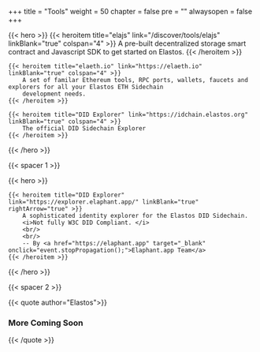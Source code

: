 

+++
title = "Tools"
weight = 50
chapter = false
pre = ""
alwaysopen = false
+++

{{< hero >}}
    {{< heroitem title="elajs" link="/discover/tools/elajs" linkBlank="true" colspan="4" >}}
        A pre-built decentralized storage smart contract and Javascript SDK to get started on Elastos.
    {{< /heroitem >}}
    
    {{< heroitem title="elaeth.io" link="https://elaeth.io" linkBlank="true" colspan="4" >}}
        A set of familar Ethereum tools, RPC ports, wallets, faucets and explorers for all your Elastos ETH Sidechain
        development needs.
    {{< /heroitem >}}   
    
    {{< heroitem title="DID Explorer" link="https://idchain.elastos.org" linkBlank="true" colspan="4" >}}
        The official DID Sidechain Explorer
    {{< /heroitem >}}
{{< /hero >}}

{{< spacer 1 >}}

{{< hero >}}
    
    {{< heroitem title="DID Explorer" link="https://explorer.elaphant.app/" linkBlank="true" rightArrow="true" >}}
        A sophisticated identity explorer for the Elastos DID Sidechain. 
        <i>Not fully W3C DID Compliant. </i>
        <br/>
        <br/>
        -- By <a href="https://elaphant.app" target="_blank" onclick="event.stopPropagation();">Elaphant.app Team</a>
    {{< /heroitem >}}
{{< /hero >}}

{{< spacer 2 >}}

{{< quote author="Elastos">}}
    <h3>More Coming Soon</h3>
{{< /quote >}}
